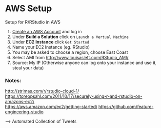# AWS Setup 
Setup for R/RStudio in AWS

1. [Create an AWS Account](https://aws.amazon.com/) and log in  
2. Under **Build a Solution** click on `Launch a Vertual Machine`  
3. Under **EC2 Instance** click `Get Started`  
4. Name your EC2 Instance (eg. RStudio)  
5. You may be asked to choose a region, choose East Coast
6. Select AMI from http://www.louisaslett.com/RStudio_AMI/
7. Source: My IP (Otherwise anyone can log onto your instance and use it, steal your data)

### Notes:  
http://strimas.com/r/rstudio-cloud-1/  
https://toreopsahl.com/2011/10/17/securely-using-r-and-rstudio-on-amazons-ec2/  
https://aws.amazon.com/ec2/getting-started/
https://github.com/feature-engineering-studio


--> Automated Collection of Tweets
